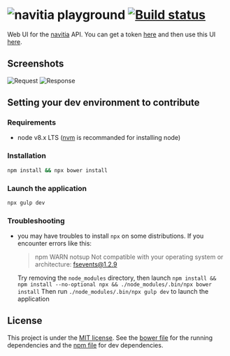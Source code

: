 # ![navitia playground](https://rawgithub.com/hove-io/navitia-playground/master/img/n_playground.svg) [![Build status](https://travis-ci.org/hove-io/navitia-playground.svg?branch=master)](https://travis-ci.org/hove-io/navitia-playground)

Web UI for the [navitia](https://github.com/hove-io/navitia) API. You can get a token [here](http://www.navitia.io) and then use this UI [here](https://playground.navitia.io).

## Screenshots

![Request](screenshots/request.png) ![Response](screenshots/response.png)

## Setting your dev environment to contribute

### Requirements
- node v8.x LTS ([nvm](https://github.com/creationix/nvm) is recommanded for installing node)

### Installation
```bash
npm install && npx bower install
```

### Launch the application
```bash
npx gulp dev
```

### Troubleshooting

*   you may have troubles to install `npx` on some distributions. If you encounter errors like this:
    > npm WARN notsup Not compatible with your operating system or architecture: fsevents@1.2.9

    Try removing the `node_modules` directory, then launch `npm install && npm install --no-optional npx && ./node_modules/.bin/npx bower install`
    Then run `./node_modules/.bin/npx gulp dev` to launch the application

## License

This project is under the [MIT license](LICENSE). See the [bower file](bower.json) for the running dependencies and the [npm file](package.json) for dev dependencies.
